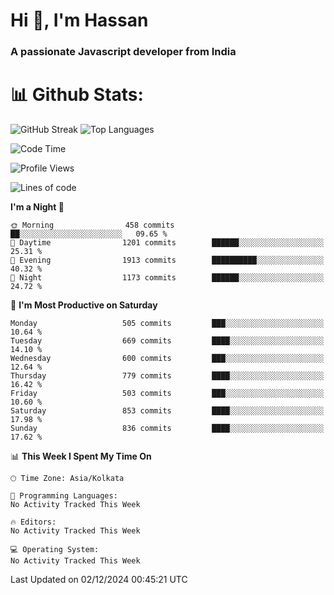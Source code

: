 # Hi 👋, I'm Hassan
### A passionate Javascript developer from India


# 📊 Github Stats:
![GitHub Streak](https://github-readme-streak-stats.herokuapp.com/?user=codeblooded47&theme=dracula&hide_border=false)
![Top Languages](https://github-readme-stats.vercel.app/api/top-langs/?username=codeblooded47&layout=compact&theme=dracula)



<!--START_SECTION:waka-->
![Code Time](http://img.shields.io/badge/Code%20Time-869%20hrs%2039%20mins-blue)

![Profile Views](http://img.shields.io/badge/Profile%20Views-0-blue)

![Lines of code](https://img.shields.io/badge/From%20Hello%20World%20I%27ve%20Written-23.8%20million%20lines%20of%20code-blue)

**I'm a Night 🦉** 

```text
🌞 Morning                458 commits         ██░░░░░░░░░░░░░░░░░░░░░░░   09.65 % 
🌆 Daytime                1201 commits        ██████░░░░░░░░░░░░░░░░░░░   25.31 % 
🌃 Evening                1913 commits        ██████████░░░░░░░░░░░░░░░   40.32 % 
🌙 Night                  1173 commits        ██████░░░░░░░░░░░░░░░░░░░   24.72 % 
```
📅 **I'm Most Productive on Saturday** 

```text
Monday                   505 commits         ███░░░░░░░░░░░░░░░░░░░░░░   10.64 % 
Tuesday                  669 commits         ████░░░░░░░░░░░░░░░░░░░░░   14.10 % 
Wednesday                600 commits         ███░░░░░░░░░░░░░░░░░░░░░░   12.64 % 
Thursday                 779 commits         ████░░░░░░░░░░░░░░░░░░░░░   16.42 % 
Friday                   503 commits         ███░░░░░░░░░░░░░░░░░░░░░░   10.60 % 
Saturday                 853 commits         ████░░░░░░░░░░░░░░░░░░░░░   17.98 % 
Sunday                   836 commits         ████░░░░░░░░░░░░░░░░░░░░░   17.62 % 
```


📊 **This Week I Spent My Time On** 

```text
🕑︎ Time Zone: Asia/Kolkata

💬 Programming Languages: 
No Activity Tracked This Week

🔥 Editors: 
No Activity Tracked This Week

💻 Operating System: 
No Activity Tracked This Week
```


 Last Updated on 02/12/2024 00:45:21 UTC
<!--END_SECTION:waka-->

